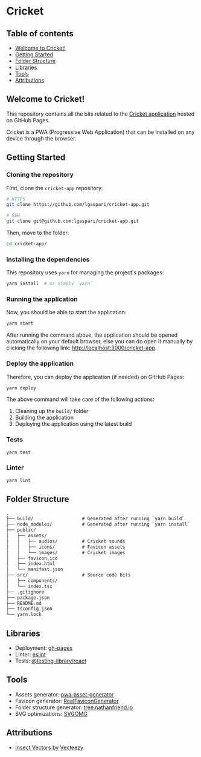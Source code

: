 <!-- omit in toc -->
# Cricket

<!-- omit in toc -->
## Table of contents

- [Welcome to Cricket!](#welcome-to-cricket)
- [Getting Started](#getting-started)
- [Folder Structure](#folder-structure)
- [Libraries](#libraries)
- [Tools](#tools)
- [Attributions](#attributions)

## Welcome to Cricket!

This repository contains all the bits related to the [Cricket application](https://lgaspari.github.io/cricket-app/) hosted on GitHub Pages.

Cricket is a PWA (Progressive Web Application) that can be installed on any device through the browser.

## Getting Started

<!-- omit in toc -->
### Cloning the repository

First, clone the `cricket-app` repository:

```sh
# HTTPS
git clone https://github.com/lgaspari/cricket-app.git

# SSH
git clone git@github.com:lgaspari/cricket-app.git
```

Then, move to the folder:

```sh
cd cricket-app/
```

<!-- omit in toc -->
### Installing the dependencies

This repository uses `yarn` for managing the project's packages:

```sh
yarn install  # or simply `yarn`
```

<!-- omit in toc -->
### Running the application

Now, you should be able to start the application:

```sh
yarn start
```

After running the command above, the application should be opened automatically on your default browser, else you can do open it manually by clicking the following link: [http://localhost:3000/cricket-app](http://localhost:3000/cricket-app).

<!-- omit in toc -->
### Deploy the application

Therefore, you can deploy the application (if needed) on GitHub Pages:

```sh
yarn deploy
```

The above command will take care of the following actions:

1. Cleaning up the `build/` folder
2. Building the application
3. Deploying the application using the latest build

<!-- omit in toc -->
### Tests

```sh
yarn test
```

<!-- omit in toc -->
### Linter

```sh
yarn lint
```

## Folder Structure

```txt
.
├── build/                  # Generated after running `yarn build`
├── node_modules/           # Generated after running `yarn install`
├── public/
│   ├── assets/
│   │   ├── audios/         # Cricket sounds
│   │   ├── icons/          # Favicon assets
│   │   └── images/         # Cricket images
│   ├── favicon.ico
│   ├── index.html
│   └── manifest.json
├── src/                    # Source code bits
│   ├── components/
│   └── index.tsx
├── .gitignore
├── package.json
├── README.md
├── tsconfig.json
└── yarn.lock
```

## Libraries

- Deployment: [gh-pages](https://www.npmjs.com/package/gh-pages)
- Linter: [eslint](https://www.npmjs.com/package/eslint)
- Tests: [@testing-library/react](https://www.npmjs.com/package/@testing-library/react)

## Tools

- Assets generator: [pwa-asset-generator](https://github.com/onderceylan/pwa-asset-generator)
- Favicon generator: [RealFaviconGenerator](https://realfavicongenerator.net/)
- Folder structure generator: [tree.nathanfriend.io](https://tree.nathanfriend.io/)
- SVG optimizations: [SVGOMG](https://jakearchibald.github.io/svgomg/)

## Attributions

- [Insect Vectors by Vecteezy](https://www.vecteezy.com/free-vector/insect)
